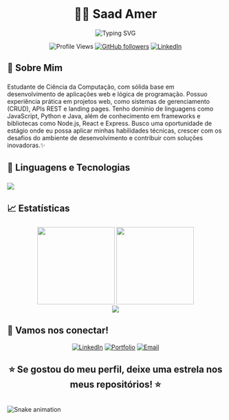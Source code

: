 <h1 align="center">👨‍💻 Saad Amer </h1>
<div align="center">
  <img src="https://readme-typing-svg.herokuapp.com?font=Fira+Code&size=32&duration=2800&pause=2000&color=A9FEF7&center=true&vCenter=true&width=940&lines=Ol%C3%A1!+Eu+sou+Saad%F0%9F%91%8B;Desenvolvedor+FullStack+%F0%9F%9A%80;Criando+solu%C3%A7%C3%B5es+inovadoras+%E2%9C%A8" alt="Typing SVG" />
</div>
<div align="center">
  
  ![Profile Views](https://komarev.com/ghpvc/?username=SaadZ3&color=brightgreen&style=flat-square)
  [![GitHub followers](https://img.shields.io/github/followers/SaadZ3?label=Followers&style=social)](https://github.com/SaadZ3)
  [![LinkedIn](https://img.shields.io/badge/-LinkedIn-blue?style=flat-square&logo=Linkedin&logoColor=white)]([https://linkedin.com/in/seu-perfil](https://www.linkedin.com/in/saad-amer-102482279/))
  
</div>


###


###

<h2 align="left">👋 Sobre Mim</h2>

###

<p align="left">Estudante de Ciência da Computação, com sólida base em desenvolvimento de aplicações web e lógica de
 programação. Possuo experiência prática em projetos web, como sistemas de gerenciamento (CRUD), APIs
 REST e landing pages. Tenho domínio de linguagens como JavaScript, Python e Java, além de conhecimento
 em frameworks e bibliotecas como Node.js, React e Express. Busco uma oportunidade de estágio onde
 eu possa aplicar minhas habilidades técnicas, crescer com os desafios do ambiente de desenvolvimento e
 contribuir com soluções inovadoras.✨ </p>

###

<h2 align="left">🤖 Linguagens e Tecnologias</h2>

###

<div>
  <img src="https://skillicons.dev/icons?i=js,ts,nodejs,express,react,angular,java,spring,python,git" />
</div>




<h2 align="left">📈 Estatísticas</h2>

###


<div align="center">
  <img height="180em" src="https://github-readme-stats.vercel.app/api?username=SaadZ3&show_icons=true&theme=tokyonight&include_all_commits=true&count_private=true&hide_border=true&bg_color=0d1117"/>
  <img height="180em" src="https://github-readme-stats.vercel.app/api/top-langs/?username=SaadZ3&layout=compact&langs_count=8&theme=tokyonight&hide_border=true&bg_color=0d1117"/>
</div>

<div align="center">
  <img src="https://github-readme-streak-stats.herokuapp.com/?user=SaadZ3&theme=tokyonight&hide_border=true&background=0d1117" />
</div>

###
<h2 align="left">🤝 Vamos nos conectar! </h2>
<div align="center">

[![LinkedIn](https://img.shields.io/badge/-LinkedIn-0077B5?style=for-the-badge&logo=linkedin&logoColor=white)](https://linkedin.com/in/saad-amer-102482279/)
[![Portfolio](https://img.shields.io/badge/-Portfolio-000000?style=for-the-badge&logo=react&logoColor=white)](https://seu-portfolio.com)
[![Email](https://img.shields.io/badge/-Email-D14836?style=for-the-badge&logo=gmail&logoColor=white)](mailto:saadmu139@gmail.com)

</div>


<h2 align="center"> ⭐ Se gostou do meu perfil, deixe uma estrela nos meus repositórios! ⭐ <h2></h2>
  
![Snake animation](https://github.com/SaadZ3/SaadZ3/blob/output/github-contribution-grid-snake.svg)
